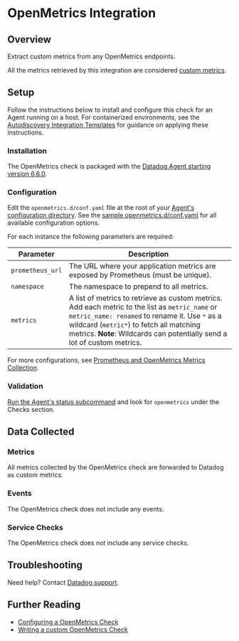 # OpenMetrics Integration

## Overview

Extract custom metrics from any OpenMetrics endpoints.

<div class="alert alert-warning">All the metrics retrieved by this integration are considered <a href="https://docs.datadoghq.com/developers/metrics/custom_metrics">custom metrics</a>.</div>

## Setup

Follow the instructions below to install and configure this check for an Agent running on a host. For containerized environments, see the [Autodiscovery Integration Templates][2] for guidance on applying these instructions.

### Installation

The OpenMetrics check is packaged with the [Datadog Agent starting version 6.6.0][3].

### Configuration

Edit the `openmetrics.d/conf.yaml` file at the root of your [Agent's configuration directory][4]. See the [sample openmetrics.d/conf.yaml][5] for all available configuration options.

For each instance the following parameters are required:

| Parameter        | Description                                                                                                                                                                                                                                                              |
| ---------------- | ------------------------------------------------------------------------------------------------------------------------------------------------------------------------------------------------------------------------------------------------------------------------ |
| `prometheus_url` | The URL where your application metrics are exposed by Prometheus (must be unique).                                                                                                                                                                                       |
| `namespace`      | The namespace to prepend to all metrics.                                                                                                                                                                                                                                 |
| `metrics`        | A list of metrics to retrieve as custom metrics. Add each metric to the list as `metric_name` or `metric_name: renamed` to rename it. Use `*` as a wildcard (`metric*`) to fetch all matching metrics. **Note**: Wildcards can potentially send a lot of custom metrics. |

For more configurations, see [Prometheus and OpenMetrics Metrics Collection][10].

### Validation

[Run the Agent's status subcommand][6] and look for `openmetrics` under the Checks section.

## Data Collected

### Metrics

All metrics collected by the OpenMetrics check are forwarded to Datadog as custom metrics.

### Events

The OpenMetrics check does not include any events.

### Service Checks

The OpenMetrics check does not include any service checks.

## Troubleshooting

Need help? Contact [Datadog support][7].

## Further Reading

- [Configuring a OpenMetrics Check][8]
- [Writing a custom OpenMetrics Check][9]

[2]: https://docs.datadoghq.com/agent/autodiscovery/integrations
[3]: https://docs.datadoghq.com/getting_started/integrations/prometheus/?tab=docker#configuration
[4]: https://docs.datadoghq.com/agent/guide/agent-configuration-files/#agent-configuration-directory
[5]: https://github.com/DataDog/integrations-core/blob/master/openmetrics/datadog_checks/openmetrics/data/conf.yaml.example
[6]: https://docs.datadoghq.com/agent/guide/agent-commands/#agent-status-and-information
[7]: https://docs.datadoghq.com/help
[8]: https://docs.datadoghq.com/agent/openmetrics
[9]: https://docs.datadoghq.com/developers/openmetrics
[10]: https://docs.datadoghq.com/getting_started/integrations/prometheus
